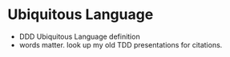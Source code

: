 # Ubiquitous Language

- DDD Ubiquitous Language definition
- words matter. look up my old TDD presentations for citations.
<!--stackedit_data:
eyJoaXN0b3J5IjpbLTc1OTg5OTUwNV19
-->